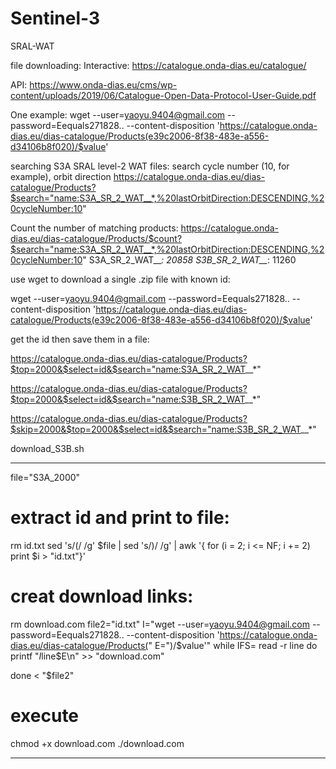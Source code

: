 # Sentinel-3

SRAL-WAT

file downloading:
Interactive:
https://catalogue.onda-dias.eu/catalogue/

API:
https://www.onda-dias.eu/cms/wp-content/uploads/2019/06/Catalogue-Open-Data-Protocol-User-Guide.pdf

One example:
wget --user=yaoyu.9404@gmail.com --password=Eequals271828.. --content-disposition 'https://catalogue.onda-dias.eu/dias-catalogue/Products(e39c2006-8f38-483e-a556-d34106b8f020)/$value'


searching S3A SRAL level-2 WAT files:
search cycle number (10, for example), orbit direction
https://catalogue.onda-dias.eu/dias-catalogue/Products?$search="name:S3A_SR_2_WAT__*,%20lastOrbitDirection:DESCENDING,%20cycleNumber:10"

Count the number of matching products:
https://catalogue.onda-dias.eu/dias-catalogue/Products/$count?$search="name:S3A_SR_2_WAT__*,%20lastOrbitDirection:DESCENDING,%20cycleNumber:10"
S3A_SR_2_WAT__*: 20858
S3B_SR_2_WAT__*: 11260


use wget to download a single .zip file with known id:

wget --user=yaoyu.9404@gmail.com --password=Eequals271828.. --content-disposition 'https://catalogue.onda-dias.eu/dias-catalogue/Products(e39c2006-8f38-483e-a556-d34106b8f020)/$value'



get the id then save them in a file:

https://catalogue.onda-dias.eu/dias-catalogue/Products?$top=2000&$select=id&$search="name:S3A_SR_2_WAT__*"

https://catalogue.onda-dias.eu/dias-catalogue/Products?$top=2000&$select=id&$search="name:S3B_SR_2_WAT__*"

https://catalogue.onda-dias.eu/dias-catalogue/Products?$skip=2000&$top=2000&$select=id&$search="name:S3B_SR_2_WAT__*"



download_S3B.sh
***********************************************************

file="S3A_2000"
# extract id and print to file:
rm id.txt
sed 's/(/ /g' $file | sed 's/)/ /g' | awk '{ for (i = 2; i <= NF; i += 2) print $i > "id.txt"}'
# creat download links:
rm download.com
file2="id.txt"
I="wget --user=yaoyu.9404@gmail.com --password=Eequals271828.. --content-disposition 'https://catalogue.onda-dias.eu/dias-catalogue/Products("
E=")/\$value'"
while IFS= read -r line
do
        printf "$I$line$E\n" >> "download.com"

done < "$file2"
#
# execute 
chmod +x download.com
./download.com
*************************************************************


